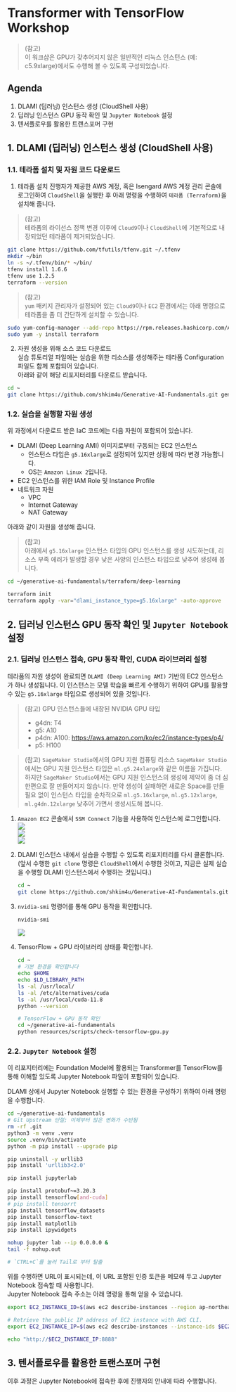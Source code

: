 # Transformer with TensorFlow Workshop

> (참고)<br>
> 이 워크샵은 GPU가 갖추어지지 않은 일반적인 리눅스 인스턴스 (예: c5.9xlarge)에서도 수행해 볼 수 있도록 구성되었습니다.


## Agenda
1. DLAMI (딥러닝) 인스턴스 생성 (CloudShell 사용)
2. 딥러닝 인스턴스 GPU 동작 확인 및 `Jupyter Notebook` 설정
3. 텐서플로우를 활용한 트랜스포머 구현

## 1. DLAMI (딥러닝) 인스턴스 생성 (CloudShell 사용)
### 1.1. 테라폼 설치 및 자원 코드 다운로드
1. 테라폼 설치
진행자가 제공한 AWS 계정, 혹은 Isengard AWS 계정 관리 콘솔에 로그인하여 ```CloudShell```을 실행한 후 아래 명령을 수행하여 ```테라폼 (Terraform)```을 설치해 줍니다.<br>

> (참고)<br>
> 테라폼의 라이선스 정책 변경 이후에 `Cloud9`이나 `CloudShell`에 기본적으로 내장되었던 테라폼이 제거되었습니다.

```bash
git clone https://github.com/tfutils/tfenv.git ~/.tfenv
mkdir ~/bin
ln -s ~/.tfenv/bin/* ~/bin/
tfenv install 1.6.6
tfenv use 1.2.5
terraform --version
```

> (참고)<br>
> `yum` 패키지 관리자가 설정되어 있는 `Cloud9`이나 `EC2` 환경에서는 아래 명령으로 테라폼을 좀 더 간단하게 설치할 수 있습니다.
```bash
sudo yum-config-manager --add-repo https://rpm.releases.hashicorp.com/AmazonLinux/hashicorp.repo
sudo yum -y install terraform
```

2. 자원 생성을 위해 소스 코드 다운로드<br>
실습 튜토리얼 파일에는 실습을 위한 리소스를 생성해주는 테라폼 Configuration 파일도 함께 포함되어 있습니다.<br>
아래와 같이 해당 리포지터리를 다운로드 받습니다.

```bash
cd ~
git clone https://github.com/shkim4u/Generative-AI-Fundamentals.git generative-ai-fundamentals
```

### 1.2. 실습을 실행할 자원 생성<br>
위 과정에서 다운로드 받은 IaC 코드에는 다음 자원이 포함되어 있습니다.

* DLAMI (Deep Learning AMI) 이미지로부터 구동되는 EC2 인스턴스
  * 인스턴스 타입은 `g5.16xlarge`로 설정되어 있지만 상황에 따라 변경 가능합니다.
  * OS는 `Amazon Linux 2`입니다.
* EC2 인스턴스를 위한 IAM Role 및 Instance Profile
* 네트워크 자원
  * VPC
  * Internet Gateway
  * NAT Gateway

아래와 같이 자원을 생성해 줍니다.<br>
> (참고)<br>
> 아래에서 `g5.16xlarge` 인스턴스 타입의 GPU 인스턴스를 생성 시도하는데, 리소스 부족 에러가 발생할 경우 낮은 사양의 인스턴스 타입으로 낮추어 생성해 봅니다.
```bash
cd ~/generative-ai-fundamentals/terraform/deep-learning

terraform init
terraform apply -var="dlami_instance_type=g5.16xlarge" -auto-approve
```

## 2. 딥러닝 인스턴스 GPU 동작 확인 및 `Jupyter Notebook` 설정

### 2.1. 딥러닝 인스턴스 접속, GPU 동작 확인, CUDA 라이브러리 설정

테라폼의 자원 생성이 완료되면 `DLAMI (Deep Learning AMI)` 기반의 EC2 인스턴스가 하나 생성됩니다. 이 인스턴스는 모델 학습을 빠르게 수행하기 위하여 GPU를 활용할 수 있는 `g5.16xlarge` 타입으로 생성되어 있을 것입니다.

> (참고) GPU 인스턴스들에 내장된 NVIDIA GPU 타입
> - g4dn: T4
> - g5: A10
> - p4dn: A100: <https://aws.amazon.com/ko/ec2/instance-types/p4/>
> - p5: H100

> (참고) `SageMaker Studio`에서의 GPU 지원 컴퓨팅 리소스
> `SageMaker Studio`에서는 GPU 지원 인스턴스 타입은 `ml.g5.24xlarge`와 같은 이름을 가집니다.
> 하지만 `SageMaker Studio`에서는 GPU 지원 인스턴스의 생성에 제약이 좀 더 심한편으로 잘 만들어지지 않습니다. 만약 생성이 실패하면 새로운 Space를 만들 필요 없이 인스턴스 타입을 순차적으로 `ml.g5.16xlarge`, `ml.g5.12xlarge`, `ml.g4dn.12xlarge` 낮추어 가면서 생성시도해 봅니다.


1. `Amazon EC2` 콘솔에서 `SSM Connect` 기능을 사용하여 인스턴스에 로그인합니다.<br>
   ![](../resources/images/EC2-Connect-DLAMI.png)<br>
   ![](../resources/images/SSM-DLAMI-Connect.png)<br>
   ![](../resources/images/SSM-DLAMI-Connected.png)
2. DLAMI 인스턴스 내에서 실습을 수행할 수 있도록 리포지터리를 다시 클론합니다. (앞서 수행한 `git clone` 명령은 `CloudShell`에서 수행한 것이고, 지금은 실제 실습을 수행할 DLAMI 인스턴스에서 수행하는 것입니다.)

   ```bash
   cd ~
   git clone https://github.com/shkim4u/Generative-AI-Fundamentals.git generative-ai-fundamentals
   ```

3. `nvidia-smi` 명령어를 통해 GPU 동작을 확인합니다.
   ```bash
   nvidia-smi
   ```
   
   ![](../resources/images/DLAMI-nvidia-smi.png)
4. TensorFlow + GPU 라이브러리 상태를 확인합니다.
   ```bash
   cd ~
   # 기본 환경을 확인합니다
   echo $HOME
   echo $LD_LIBRARY_PATH
   ls -al /usr/local/
   ls -al /etc/alternatives/cuda
   ls -al /usr/local/cuda-11.8
   python --version

   # TensorFlow + GPU 동작 확인
   cd ~/generative-ai-fundamentals
   python resources/scripts/check-tensorflow-gpu.py
   ```

### 2.2. `Jupyter Notebook` 설정

이 리포지터리에는 Foundation Model에 활용되는 Transformer를 TensorFlow를 통해 이해할 있도록 Jupyter Notebook 파일이 포함되어 있습니다.<br>

DLAMI 상에서 Jupyter Notebook 실행할 수 있는 환경을 구성하기 위하여 아래 명령을 수행합니다.

```bash
cd ~/generative-ai-fundamentals
# Git Upstream 단절; 이제부터 많은 변화가 수반됨
rm -rf .git
python3 -m venv .venv
source .venv/bin/activate
python -m pip install --upgrade pip

pip uninstall -y urllib3
pip install 'urllib3<2.0'

pip install jupyterlab

pip install protobuf~=3.20.3
pip install tensorflow[and-cuda]
# pip install tensorrt
pip install tensorflow_datasets
pip install tensorflow-text
pip install matplotlib
pip install ipywidgets

nohup jupyter lab --ip 0.0.0.0 &
tail -f nohup.out

# `CTRL+C`를 눌러 Tail로 부터 탈출
```

위를 수행하면 URL이 표시되는데, 이 URL 포함된 인증 토큰을 메모해 두고 Jupyter Notebook 접속할 때 사용합니다.<br>
Jupyter Notebook 접속 주소는 아래 명령을 통해 얻을 수 있습니다.<br>

```bash
export EC2_INSTANCE_ID=$(aws ec2 describe-instances --region ap-northeast-2 --filters Name=tag:Name,Values="*DLAMI-Instance*" Name=instance-state-name,Values=running --query "Reservations[*].Instances[*].InstanceId" --output text) && echo $EC2_INSTANCE_ID

# Retrieve the public IP address of EC2 instance with AWS CLI.
export EC2_INSTANCE_IP=$(aws ec2 describe-instances --instance-ids $EC2_INSTANCE_ID --region ap-northeast-2 --query "Reservations[*].Instances[*].PublicIpAddress" --output text) && echo $EC2_INSTANCE_IP

echo "http://$EC2_INSTANCE_IP:8888"
```

## 3. 텐서플로우를 활용한 트랜스포머 구현

이후 과정은 Jupyter Notebook에 접속한 후에 진행자의 안내에 따라 수행합니다.

